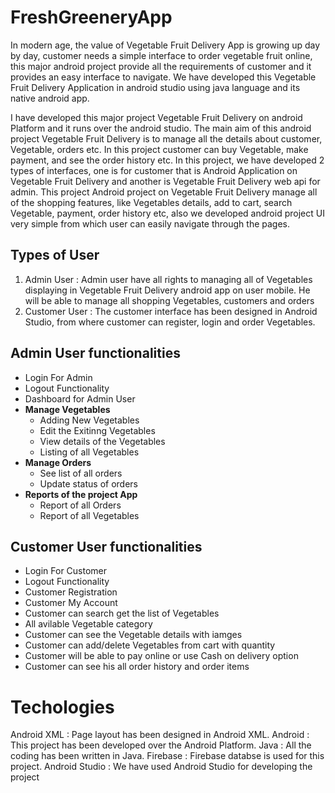 # FreshGreeneryApp
In modern age, the value of Vegetable Fruit Delivery App is growing up day by day, customer needs a simple interface to order vegetable fruit online, this major android project provide all the requirements of customer and it provides an easy interface to navigate. We have developed this Vegetable Fruit Delivery Application in android studio using java language and its native android app. 

I have developed this major project Vegetable Fruit Delivery on android Platform and it runs over the android studio. The main aim of this android project Vegetable Fruit Delivery is to manage all the details about customer, Vegetable, orders etc. In this project customer can buy Vegetable, make payment, and see the order history etc. In this project, we have developed 2 types of interfaces, one is for customer that is Android Application on Vegetable Fruit Delivery and another is Vegetable Fruit Delivery web api for admin. This project Android project on Vegetable Fruit Delivery manage all of the shopping features, like Vegetables details, add to cart, search Vegetable, payment, order history etc, also we developed android project UI very simple from which user can easily navigate through the pages.


## Types of User
1. Admin User :
  Admin user have all rights to managing all of Vegetables displaying in Vegetable Fruit Delivery android app on user mobile. He will be able to manage all shopping Vegetables, customers and orders
2. Customer User :
 The customer interface has been designed in Android Studio, from where customer can register, login and order Vegetables.
 
 
 ## Admin User functionalities
  * Login For Admin
  * Logout Functionality
  * Dashboard for Admin User
  * **Manage Vegetables**
    - Adding New Vegetables
    - Edit the Exitinng Vegetables
    - View details of the Vegetables
    - Listing of all Vegetables
  * **Manage Orders**  
    - See list of all orders
    - Update status of orders
  * **Reports of the project App**    
    - Report of all Orders
    - Report of all Vegetables
    
    
  ## Customer User functionalities
  * Login For Customer
  * Logout Functionality
  * Customer Registration
  * Customer My Account
  * Customer can search get the list of Vegetables
  * All avilable Vegetable category
  * Customer can see the Vegetable details with iamges
  * Customer can add/delete Vegetables from cart with quantity
  * Customer will be able to pay online or use Cash on delivery option
  * Customer can see his all order history and order items
  

# Techologies 
Android XML : Page layout has been designed in Android XML.
Android : This project has been developed over the Android Platform.
Java : All the coding has been written in Java.
Firebase : Firebase databse is used for this project.
Android Studio : We have used Android Studio for developing the project
